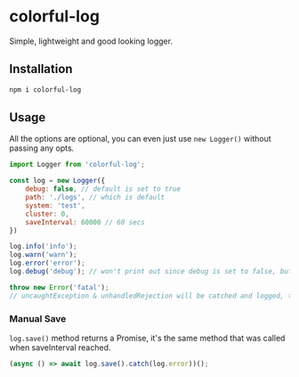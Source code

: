 # colorful-log
 Simple, lightweight and good looking logger.

## Installation
```sh
npm i colorful-log
```

## Usage
All the options are optional, you can even just use `new Logger()` without passing any opts. 
```js
import Logger from 'colorful-log';

const log = new Logger({
    debug: false, // default is set to true
    path: './logs', // which is default
    system: 'test',
    cluster: 0,
    saveInterval: 60000 // 60 secs
})

log.info('info');
log.warn('warn');
log.error('error');
log.debug('debug'); // won't print out since debug is set to false, but still save to log files

throw new Error('fatal'); 
// uncaughtException & unhandledRejection will be catched and logged, then exit (as it should be)
```

### Manual Save
`log.save()` method returns a Promise, it's the same method that was called when saveInterval reached.
```js
(async () => await log.save().catch(log.error))();
```